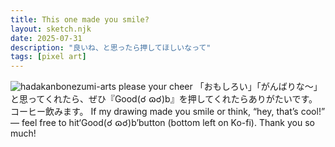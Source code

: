 ```yaml
---
title: This one made you smile?
layout: sketch.njk
date: 2025-07-31
description: "良いね、と思ったら押してほしいなって"
tags: [pixel art]
---
```


![hadakanbonezumi-arts please your cheer](/images/20250731.gif)
「おもしろい」「がんばりな～」と思ってくれたら、ぜひ『Good(☌ ɷ☌)b』を押してくれたらありがたいです。コーヒー飲みます。
If my drawing made you smile or think, “hey, that’s cool!”
— feel free to hit‘Good(☌ ɷ☌)b’button (bottom left on Ko-fi). 
Thank you so much!
